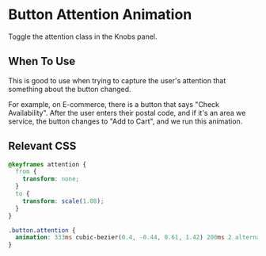 # Button Attention Animation

Toggle the attention class in the Knobs panel.

## When To Use

This is good to use when trying to capture the user's attention that something about the button changed.

For example, on E-commerce, there is a button that says "Check Availability". After the user enters their postal code, and if it's an area we service, the button changes to "Add to Cart", and we run this animation.

## Relevant CSS

```css
@keyframes attention {
  from {
    transform: none;
  }
  to {
    transform: scale(1.08);
  }
}

.button.attention {
  animation: 333ms cubic-bezier(0.4, -0.44, 0.61, 1.42) 200ms 2 alternate attention;
}
```
